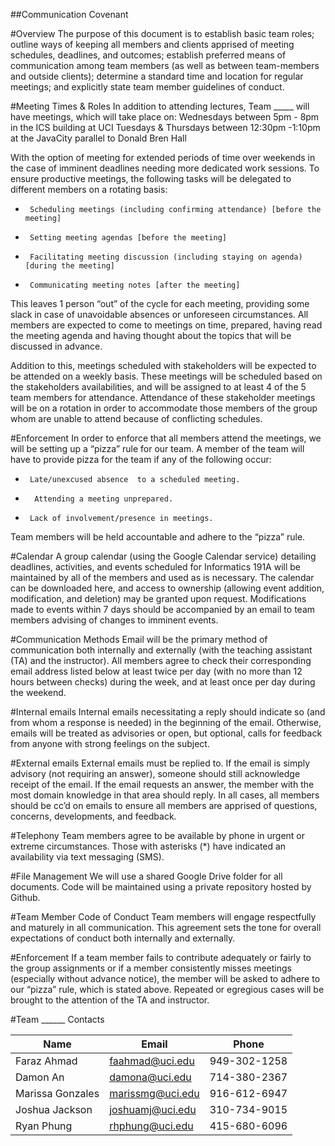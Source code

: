 ##Communication Covenant

#Overview
The purpose of this document is to establish basic team roles; outline ways of keeping all members and clients apprised of meeting schedules, deadlines, and outcomes; establish preferred means of communication among team members (as well as between team-members and outside clients); determine a standard time and location for regular meetings; and explicitly state team member guidelines of conduct.

#Meeting Times & Roles
In addition to attending lectures, Team _____ will have meetings, which will take place on:
Wednesdays between 5pm - 8pm in the ICS building at UCI
Tuesdays & Thursdays between 12:30pm -1:10pm at the JavaCity parallel to Donald Bren Hall

With the option of meeting for extended periods of time over weekends in the case of imminent deadlines needing more dedicated work sessions. To ensure productive meetings, the following tasks will be delegated to different members on a rotating basis:

+      Scheduling meetings (including confirming attendance) [before the meeting]
+      Setting meeting agendas [before the meeting]
+      Facilitating meeting discussion (including staying on agenda)  [during the meeting]
+      Communicating meeting notes [after the meeting]

This leaves 1 person “out” of the cycle for each meeting, providing some slack in case of unavoidable absences or unforeseen circumstances. All members are expected to come to meetings on time, prepared, having read the meeting agenda and having thought about the topics that will be discussed in advance.

Addition to this, meetings scheduled with stakeholders will be expected to be attended on a weekly basis. These meetings will be scheduled based on the stakeholders availabilities, and will be assigned to at least 4 of the 5 team members for attendance. Attendance of these stakeholder meetings will be on a rotation in order to accommodate those members of the group whom are unable to attend because of conflicting schedules. 

#Enforcement
In order to enforce that all members attend the meetings, we will be setting up a “pizza” rule for our team. A member of the team will have to provide pizza for the team if any of the following occur:

+      Late/unexcused absence  to a scheduled meeting.
+       Attending a meeting unprepared.
+      Lack of involvement/presence in meetings.

Team members will be held accountable and adhere to the “pizza” rule. 

#Calendar
A group calendar (using the Google Calendar service) detailing deadlines, activities, and events scheduled for Informatics 191A will be maintained by all of the members and used as is necessary. The calendar can be downloaded here, and access to ownership (allowing event addition, modification, and deletion) may be granted upon request. Modifications made to events within 7 days should be accompanied by an email 
to team members advising of changes to imminent events.

#Communication Methods
Email will be the primary method of communication both internally and externally (with the teaching assistant (TA) and the instructor). All members agree to check their corresponding email address listed below at least twice per day (with no more than 12 hours between checks) during the week, and at least once per day during the weekend.

#Internal emails
Internal emails necessitating a reply should indicate so (and from whom a response is needed) in the beginning of the email. Otherwise, emails will be treated as advisories or open, but optional, calls for feedback from anyone with strong feelings on the subject.

#External emails
External emails must be replied to. If the email is simply advisory (not requiring an answer), someone should still acknowledge receipt of the email. If the email requests an answer, the member with the most domain knowledge in that area should reply. In all cases, all members should be cc’d on emails to ensure all members are apprised of questions, concerns, developments, and feedback.

#Telephony
Team members agree to be available by phone in urgent or extreme circumstances. Those with asterisks (*) have indicated an availability via text messaging (SMS).

#File Management
We will use a shared Google Drive folder for all documents. Code will be maintained using a private repository hosted by Github. 

#Team Member Code of Conduct
Team members will engage respectfully and maturely in all communication. This agreement sets the tone for overall expectations of conduct both internally and externally.

#Enforcement
If a team member fails to contribute adequately or fairly to the group assignments or if a member consistently misses meetings (especially without advance notice), the member will be asked to adhere to our “pizza” rule, which is stated above. Repeated or egregious cases will be brought to the attention of the TA and instructor.

#Team ______ Contacts


|Name            |Email            |Phone        |
|----------------|-----------------|-------------|
|Faraz Ahmad     |faahmad@uci.edu  |949-302-1258 |
|Damon An        |damona@uci.edu   |714-380-2367 |
|Marissa Gonzales|marissmg@uci.edu |916-612-6947 |
|Joshua Jackson  |joshuamj@uci.edu |310-734-9015 |
|Ryan Phung      |rhphung@uci.edu  |415-680-6096 |

